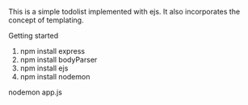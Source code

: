 This is a simple todolist implemented with ejs. It also incorporates the concept of templating.

Getting started
1. npm install express
2. npm install bodyParser
3. npm install ejs
4. npm install nodemon

nodemon app.js